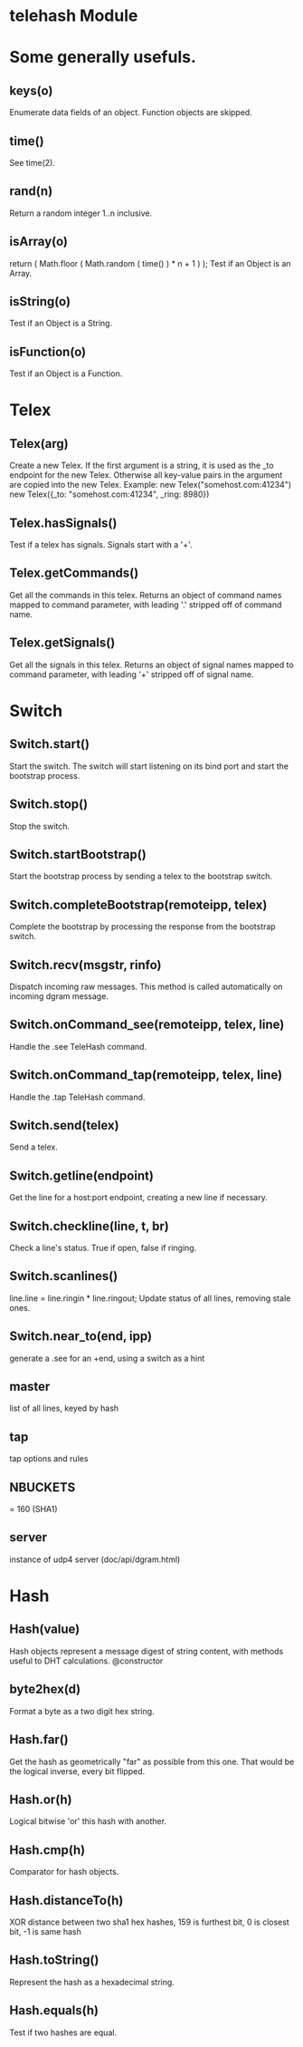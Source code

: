# telehash Module

# Some generally usefuls.

## keys(o)

Enumerate data fields of an object.
Function objects are skipped.

## time()

See time(2).

## rand(n)

Return a random integer 1..n inclusive.

## isArray(o)

return ( Math.floor ( Math.random ( time() ) * n + 1 ) );
Test if an Object is an Array.

## isString(o)

Test if an Object is a String.

## isFunction(o)

Test if an Object is a Function.

# Telex

## Telex(arg)

Create a new Telex.
If the first argument is a string, it is used as the _to endpoint
for the new Telex. Otherwise all key-value pairs in the argument
are copied into the new Telex.
Example:
 new Telex("somehost.com:41234")
 new Telex({_to: "somehost.com:41234", _ring: 8980})

## Telex.hasSignals()

Test if a telex has signals. Signals start with a '+'.

## Telex.getCommands()

Get all the commands in this telex.
Returns an object of command names mapped to command parameter,
with leading '.' stripped off of command name.

## Telex.getSignals()

Get all the signals in this telex.
Returns an object of signal names mapped to command parameter,
with leading '+' stripped off of signal name.

# Switch

## Switch.start()

Start the switch.
The switch will start listening on its bind port
and start the bootstrap process.

## Switch.stop()

Stop the switch.

## Switch.startBootstrap()

Start the bootstrap process by sending a telex to the
bootstrap switch.

## Switch.completeBootstrap(remoteipp, telex)

Complete the bootstrap by processing the response from
the bootstrap switch.

## Switch.recv(msgstr, rinfo)

Dispatch incoming raw messages.
This method is called automatically on incoming dgram message.

## Switch.onCommand_see(remoteipp, telex, line)

Handle the .see TeleHash command.

## Switch.onCommand_tap(remoteipp, telex, line)

Handle the .tap TeleHash command.

## Switch.send(telex)

Send a telex.

## Switch.getline(endpoint)

Get the line for a host:port endpoint,
creating a new line if necessary.

## Switch.checkline(line, t, br)

Check a line's status.
True if open, false if ringing.

## Switch.scanlines()

line.line = line.ringin * line.ringout;
Update status of all lines, removing stale ones.

## Switch.near_to(end, ipp)

generate a .see for an +end, using a switch as a hint

## master

list of all lines, keyed by hash

## tap

tap options and rules

## NBUCKETS

 = 160 (SHA1)

## server

instance of udp4 server (doc/api/dgram.html)

# Hash

## Hash(value)

Hash objects represent a message digest of string content,
with methods useful to DHT calculations.
@constructor

## byte2hex(d)

Format a byte as a two digit hex string.

## Hash.far()

Get the hash as geometrically "far" as possible from this one.
That would be the logical inverse, every bit flipped.

## Hash.or(h)

Logical bitwise 'or' this hash with another.

## Hash.cmp(h)

Comparator for hash objects.

## Hash.distanceTo(h)

XOR distance between two sha1 hex hashes, 159 is furthest bit, 0 is closest bit, -1 is same hash

## Hash.toString()

Represent the hash as a hexadecimal string.

## Hash.equals(h)

Test if two hashes are equal.
